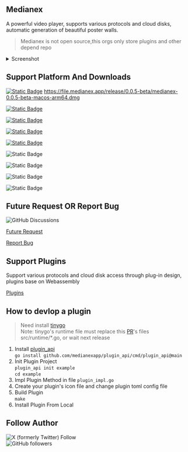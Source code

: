 ## Medianex

A powerful video player, supports various protocols and cloud disks, automatic generation of beautiful poster walls.

> Medianex is not open source,this orgs only store plugins and other depend repo

<details>
<summary>Screenshot</summary>

![](https://file.medianex.app/screenshot/1.png)
![](https://file.medianex.app/screenshot/2.png)
![](https://file.medianex.app/screenshot/3.png)
![](https://file.medianex.app/screenshot/4.png)
![](https://file.medianex.app/screenshot/5.png)
![](https://file.medianex.app/screenshot/6.png)
![](https://file.medianex.app/screenshot/7.png)
![](https://file.medianex.app/screenshot/8.png)

</details>

## Support Platform And Downloads

[![Static Badge](https://img.shields.io/badge/Macos_arm64_dmg-v0.0.5_beta-blue?style=flat&logo=macos)](https://file.medianex.app/release/0.0.5-beta/medianex-0.0.5-beta-macos-arm64.dmg)
https://file.medianex.app/release/0.0.5-beta/medianex-0.0.5-beta-macos-arm64.dmg

[![Static Badge](https://img.shields.io/badge/Macos_x86_64_dmg-v0.0.5_beta-blue?style=flat&logo=macos)](https://file.medianex.app/release/0.0.5-beta/medianex-0.0.5-beta-macos-x86_64.dmg)

[![Static Badge](https://img.shields.io/badge/Windows_x86_64_exe-v0.0.5_beta-blue?style=flat)](https://file.medianex.app/release/0.0.5-beta/medianex-0.0.5-beta-windows-setup-x86_64.exe)

[![Static Badge](https://img.shields.io/badge/Debian_x86_64_deb-v0.0.5_beta-blue?style=flat&logo=debian)](https://file.medianex.app/release/0.0.5-beta/medianex-0.0.5-beta-linux-x86-64.deb)

[![Static Badge](https://img.shields.io/badge/ArchLinux_x86_64_zst-v0.0.5_beta-blue?style=flat&logo=archlinux)](https://file.medianex.app/release/0.0.5-beta/medianex-0.0.5-beta-linux-x86_64.pkg.tar.zst)

![Static Badge](https://img.shields.io/badge/IOS-Coming_Soon-green?style=flat)

![Static Badge](https://img.shields.io/badge/Apple_TV-Coming_Soon-green?style=flat)

![Static Badge](https://img.shields.io/badge/Android-Coming_Soon-green?style=flat)

![Static Badge](https://img.shields.io/badge/Android_TV-Coming_Soon-green?style=flat)

## Future Request OR Report Bug

![GitHub Discussions](https://img.shields.io/github/discussions/medianexapp/.github)

[Future Request](https://github.com/orgs/medianexapp/discussions/new?category=future-request)

[Report Bug](https://github.com/orgs/medianexapp/discussions/new?category=bug-report)

## Support Plugins

Support various protocols and cloud disk access through plug-in design, plugins base on Webassembly

[Plugins](https://github.com/medianexapp/plugins)

## How to devlop a plugin

> Need install [tinygo](https://github.com/tinygo-org/tinygo)  
> Note: tinygo's runtime file must replace this [PR](https://github.com/tinygo-org/tinygo/pull/4875/files)'s files src/runtime/\*.go, or wait next release

1. Install [plugin_api](https://github.com/medianexapp/plugin_api)  
   `go install github.com/medianexapp/plugin_api/cmd/plugin_api@main`
2. Init Plugin Project  
   `plugin_api init example`  
   `cd example`
3. Impl Plugin Method in file `plugin_impl.go`
4. Create your plugin's icon file and change plugin toml config file
5. Build Plugin  
   `make`
6. Install Plugin From Local

## Follow Author

![X (formerly Twitter) Follow](https://img.shields.io/twitter/follow/labulakalia)  
![GitHub followers](https://img.shields.io/github/followers/labulakalia)
